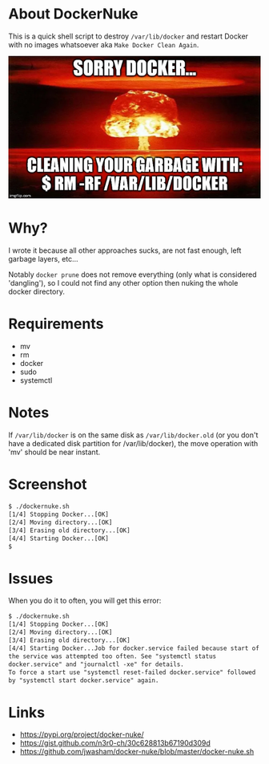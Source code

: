 # About DockerNuke

This is a quick shell script to destroy `/var/lib/docker` and restart Docker with no images whatsoever aka ```Make Docker Clean Again```.

![docker nuke meme](docker-nuke-meme.jpg)

# Why?

I wrote it because all other approaches sucks, are not fast enough, left garbage layers, etc...

Notably ```docker prune``` does not remove everything (only what is considered
'dangling'), so I could not find any other option then nuking the whole docker directory.

# Requirements

* mv
* rm
* docker
* sudo
* systemctl

# Notes

If ```/var/lib/docker``` is on the same disk as ```/var/lib/docker.old``` (or
you don't have a dedicated disk partition for /var/lib/docker), the move
operation with 'mv' should be near instant.

# Screenshot

```
$ ./dockernuke.sh
[1/4] Stopping Docker...[OK]
[2/4] Moving directory...[OK]
[3/4] Erasing old directory...[OK]
[4/4] Starting Docker...[OK]
$ 
```

# Issues

When you do it to often, you will get this error:

```
$ ./dockernuke.sh
[1/4] Stopping Docker...[OK]
[2/4] Moving directory...[OK]
[3/4] Erasing old directory...[OK]
[4/4] Starting Docker...Job for docker.service failed because start of the service was attempted too often. See "systemctl status docker.service" and "journalctl -xe" for details.
To force a start use "systemctl reset-failed docker.service" followed by "systemctl start docker.service" again.
```

# Links

* https://pypi.org/project/docker-nuke/
* https://gist.github.com/n3r0-ch/30c628813b67190d309d
* https://github.com/jwasham/docker-nuke/blob/master/docker-nuke.sh
